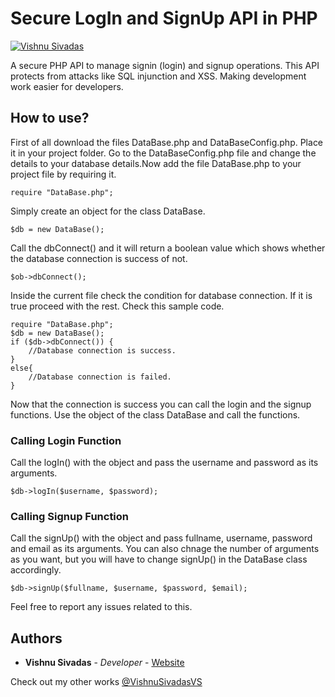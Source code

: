 # Secure LogIn and SignUp API in PHP
[![Vishnu Sivadas](https://www.vishnusivadas.com/github/codequality.svg?style=flat)](https://github.com/VishnuSivadasVS)

A secure PHP API to manage signin (login) and signup operations. This API protects from attacks like SQL injunction and XSS. Making development work easier for developers.

## How to use?
First of all download the files DataBase.php and DataBaseConfig.php. Place it in your project folder. Go to the DataBaseConfig.php file and change the details to your database details.Now add the file DataBase.php to your project file by requiring it.
```
require "DataBase.php";
```
Simply create an object for the class DataBase.
```
$db = new DataBase();
```
Call the dbConnect() and it will return a boolean value which shows whether the database connection is success of not. 
```
$ob->dbConnect();
```
Inside the current file check the condition for database connection. If it is true proceed with the rest. Check this sample code.
```
require "DataBase.php";
$db = new DataBase();
if ($db->dbConnect()) {
    //Database connection is success.
}
else{
    //Database connection is failed.
}
```
Now that the connection is success you can call the login and the signup functions. Use the object of the class DataBase and call the functions.

### Calling Login Function
Call the logIn() with the object and pass the username and password as its arguments.
```
$db->logIn($username, $password);
```

### Calling Signup Function
Call the signUp() with the object and pass fullname, username, password and email as its arguments. You can also chnage the number of arguments as you want, but you will have to change signUp() in the DataBase class accordingly.

```
$db->signUp($fullname, $username, $password, $email);
```

Feel free to report any issues related to this.

## Authors

* **Vishnu Sivadas** - *Developer* - [Website](https://www.vishnusivadas.com/)

Check out my other works [@VishnuSivadasVS](https://github.com/VishnuSivadasVS)

